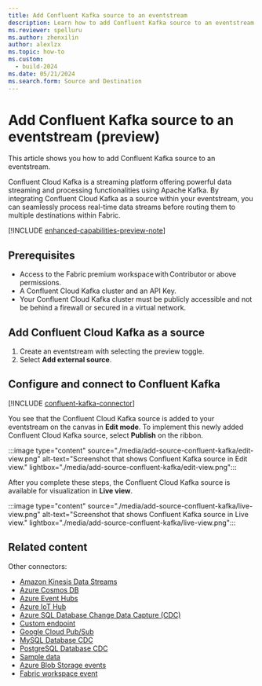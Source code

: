 ```yaml
---
title: Add Confluent Kafka source to an eventstream
description: Learn how to add Confluent Kafka source to an eventstream.
ms.reviewer: spelluru
ms.author: zhenxilin
author: alexlzx
ms.topic: how-to
ms.custom:
  - build-2024
ms.date: 05/21/2024
ms.search.form: Source and Destination
---
```


# Add Confluent Kafka source to an eventstream (preview)
This article shows you how to add Confluent Kafka source to an eventstream. 

Confluent Cloud Kafka is a streaming platform offering powerful data streaming and processing functionalities using Apache Kafka. By integrating Confluent Cloud Kafka as a source within your eventstream, you can seamlessly process real-time data streams before routing them to multiple destinations within Fabric. 

[!INCLUDE [enhanced-capabilities-preview-note](./includes/enhanced-capabilities-preview-note.md)]

## Prerequisites 

- Access to the Fabric premium workspace with Contributor or above permissions. 
- A Confluent Cloud Kafka cluster and an API Key. 
- Your Confluent Cloud Kafka cluster must be publicly accessible and not be behind a firewall or secured in a virtual network.

## Add Confluent Cloud Kafka as a source 

1. Create an eventstream with selecting the preview toggle.
1. Select **Add external source**.

## Configure and connect to Confluent Kafka

[!INCLUDE [confluent-kafka-connector](./includes/confluent-kafka-source-connector.md)]

You see that the Confluent Cloud Kafka source is added to your eventstream on the canvas in **Edit mode**. To implement this newly added Confluent Cloud Kafka source, select **Publish** on the ribbon. 

:::image type="content" source="./media/add-source-confluent-kafka/edit-view.png" alt-text="Screenshot that shows Confluent Kafka source in Edit view." lightbox="./media/add-source-confluent-kafka/edit-view.png":::

After you complete these steps, the Confluent Cloud Kafka source is available for visualization in **Live view**.

:::image type="content" source="./media/add-source-confluent-kafka/live-view.png" alt-text="Screenshot that shows Confluent Kafka source in Live view." lightbox="./media/add-source-confluent-kafka/live-view.png":::


## Related content

Other connectors:

- [Amazon Kinesis Data Streams](add-source-amazon-kinesis-data-streams.md)
- [Azure Cosmos DB](add-source-azure-cosmos-db-change-data-capture.md)
- [Azure Event Hubs](add-source-azure-event-hubs.md)
- [Azure IoT Hub](add-source-azure-iot-hub.md)
- [Azure SQL Database Change Data Capture (CDC)](add-source-azure-sql-database-change-data-capture.md)
- [Custom endpoint](add-source-custom-app.md)
- [Google Cloud Pub/Sub](add-source-google-cloud-pub-sub.md) 
- [MySQL Database CDC](add-source-mysql-database-change-data-capture.md)
- [PostgreSQL Database CDC](add-source-postgresql-database-change-data-capture.md)
- [Sample data](add-source-sample-data.md)
- [Azure Blob Storage events](add-source-azure-blob-storage.md)
- [Fabric workspace event](add-source-fabric-workspace.md)
